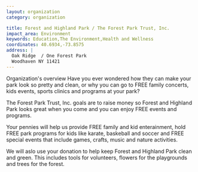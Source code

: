 ```yaml
---
layout: organization
category: organization

title: Forest and Highland Park / The Forest Park Trust, Inc.
impact_area: Environment
keywords: Education,The Environment,Health and Wellness
coordinates: 40.6934,-73.8575
address: |
  Oak Ridge  / One Forest Park
  Woodhaven NY 11421
---
```

Organization's overview
Have you ever wondered how they can make your park look so pretty and clean, or why you can go to FREE family concerts, kids events, sports clinics and programs at your park? 

 
The Forest Park Trust, Inc. goals are to raise money so Forest and Highland Park looks great when you come and you can enjoy FREE events and programs.   
 
Your pennies will help us provide FREE family and kid enterainment, hold FREE park programs for kids like karate, baskeball and soccer and FREE  special events that include games, crafts, music and nature activities.   
 
We will aslo use your donation to help keep Forest and  Highland Park clean and green. This includes tools for volunteers, flowers for the playgrounds and trees for the forest. 